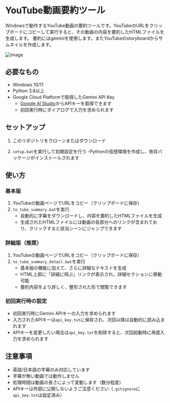 # YouTube動画要約ツール

Windowsで動作するYouTube動画の要約ツールです。YouTubeのURLをクリップボードにコピーして実行すると、その動画の内容を要約したHTMLファイルを生成します。
要約にはgeminiを使用します。またYouTubeのstoryboardからサムネイルを作成します。

![image](https://github.com/user-attachments/assets/51177fbd-f2d7-4e65-a5b6-998de72b5376)


## 必要なもの

- Windows 10/11
- Python 3.8以上
- Google Cloud Platformで取得したGemini API Key
  - [Google AI Studio](https://aistudio.google.com/app/apikey)からAPIキーを取得できます
  - 初回実行時にダイアログで入力を求められます

## セットアップ

1. このリポジトリをクローンまたはダウンロード

2. `setup.bat`を実行して初期設定を行う
   -Pythonの仮想環境を作成し、依存パッケージがインストールされます


## 使い方

### 基本版
1. YouTubeの動画ページでURLをコピー（クリップボードに保存）
2. `to_tube_summary.bat`を実行
   - 自動的に字幕をダウンロードし、内容を要約したHTMLファイルを生成
   - 生成されたHTMLファイルには動画の各部分へのリンクが含まれており、クリックすると該当シーンにジャンプできます

### 詳細版（推奨）
1. YouTubeの動画ページでURLをコピー（クリップボードに保存）
2. `to_tube_summary_detail.bat`を実行
   - 基本版の機能に加えて、さらに詳細なテキストを生成
   - HTML上部に「詳細に飛ぶ」リンクが表示され、詳細セクションに移動可能
   - 要約内容をより詳しく、整形された形で閲覧できます

### 初回実行時の設定
- 初回実行時にGemini APIキーの入力を求められます
- 入力されたAPIキーは`api_key.txt`に保存され、次回以降は自動的に読み込まれます
- APIキーを変更したい場合は`api_key.txt`を削除すると、次回起動時に再度入力を求められます
## 注意事項

- 英語/日本語の字幕のみ対応しています
- 字幕が無い動画では動作しません
- 処理時間は動画の長さによって変動します（数分程度）
- APIキーは外部に公開しないようご注意ください（`.gitignore`に`api_key.txt`は設定済み）
